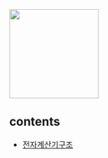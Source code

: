 <img width="160" src="https://user-images.githubusercontent.com/29009929/152487180-69ead26d-3a22-47b7-bd4e-55d6aeaa3f98.png">

## contents
- [전자계산기구조](https://github.com/ae-min/TIL/tree/main/(%EA%B5%AC)%EC%A0%95%EB%B3%B4%EC%B2%98%EB%A6%AC%EA%B8%B0%EC%82%AC/%EC%A0%84%EC%9E%90%EA%B3%84%EC%82%B0%EA%B8%B0%EA%B5%AC%EC%A1%B0)
